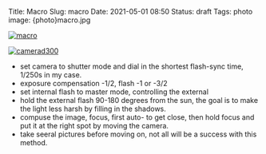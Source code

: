 Title: Macro
Slug: macro
Date: 2021-05-01 08:50
Status: draft
Tags: photo
image: {photo}macro.jpg

[![macro]({photo}macro.jpg "macro")]({static}/pic/macro.jpg)

[![camerad300]({photo}camerad300.jpg "CamseraD300")]({static}/pic/camerad300.jpg)

* set camera to shutter mode and dial in the shortest flash-sync time, 1/250s in my case.
* exposure compensation -1/2, flash -1 or -3/2
* set internal flash to master mode, controlling the external
* hold the external flash 90-180 degrees from the sun, the goal is to make the
light less harsh by filling in the shadows.
* compuse the image, focus, first auto- to get close, then hold focus and put it at the right spot by moving the camera.
* take seeral pictures before moving on, not all will be a success with this method.
